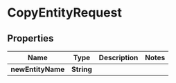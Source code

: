 
# CopyEntityRequest

## Properties
Name | Type | Description | Notes
------------ | ------------- | ------------- | -------------
**newEntityName** | **String** |  | 



